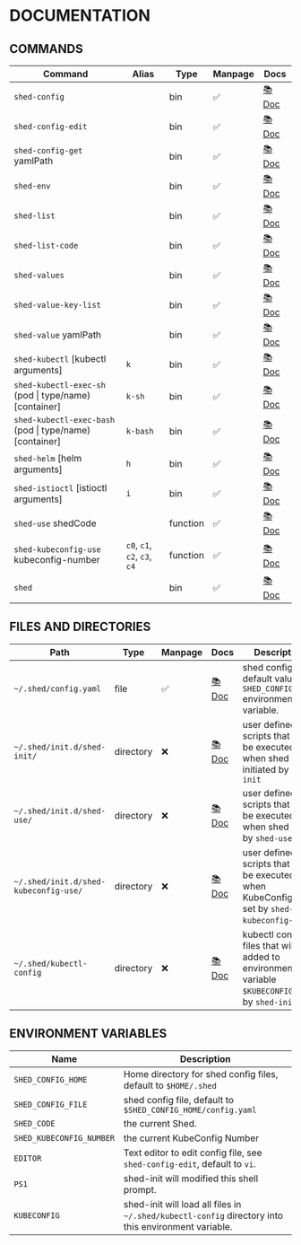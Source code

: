 # DOCUMENTATION

## COMMANDS

| Command                                                 | Alias                        | Type     | Manpage | Docs                                |
| ------------------------------------------------------- | ---------------------------- | -------- | ------- | ----------------------------------- |
| `shed-config`                                           |                              | bin      | ✅      | [📚 Doc](shed-config.md)            |
| `shed-config-edit`                                      |                              | bin      | ✅      | [📚 Doc](shed-config-edit.md)       |
| `shed-config-get` yamlPath                              |                              | bin      | ✅      | [📚 Doc](shed-config-get.md)        |
| `shed-env`                                              |                              | bin      | ✅      | [📚 Doc](shed-env.md)               |
| `shed-list`                                             |                              | bin      | ✅      | [📚 Doc](shed-list.md)              |
| `shed-list-code`                                        |                              | bin      | ✅      | [📚 Doc](shed-list-code.md)         |
| `shed-values`                                           |                              | bin      | ✅      | [📚 Doc](shed-values.md)            |
| `shed-value-key-list`                                   |                              | bin      | ✅      | [📚 Doc](shed-value-key-list.md)    |
| `shed-value` yamlPath                                   |                              | bin      | ✅      | [📚 Doc](shed-value.md)             |
| `shed-kubectl` [kubectl arguments]                      | `k`                          | bin      | ✅      | [📚 Doc](shed-kubectl.md)           |
| `shed-kubectl-exec-sh` (pod \| type/name) [container]   | `k-sh`                       | bin      | ✅      | [📚 Doc](shed-kubectl-exec-sh.md)   |
| `shed-kubectl-exec-bash` (pod \| type/name) [container] | `k-bash`                     | bin      | ✅      | [📚 Doc](shed-kubectl-exec-bash.md) |
| `shed-helm` [helm arguments]                            | `h`                          | bin      | ✅      | [📚 Doc](shed-helm.md)              |
| `shed-istioctl` [istioctl arguments]                    | `i`                          | bin      | ✅      | [📚 Doc](shed-istioctl.md)          |
| `shed-use` shedCode                                     |                              | function | ✅      | [📚 Doc](shed-use.md)               |
| `shed-kubeconfig-use` kubeconfig-number                 | `c0`, `c1`, `c2`, `c3`, `c4` | function | ✅      | [📚 Doc](shed-kubeconfig-use.md)    |
| `shed`                                                  |                              | bin      | ✅      | [📚 Doc](shed.md)                   |

## FILES AND DIRECTORIES

| Path                                  | Type      | Manpage | Docs                                              | Description                                                                                      |
| ------------------------------------- | --------- | ------- | ------------------------------------------------- | ------------------------------------------------------------------------------------------------ |
| `~/.shed/config.yaml`                 | file      | ✅      | [📚 Doc](file-shed-config.yaml.md)                | shed config file, default value of `SHED_CONFIG_FILE` environment variable.                      |
| `~/.shed/init.d/shed-init/`           | directory | ❌      | [📚 Doc](directory-init.d-shed-init.md)           | user defined scripts that will be executed when shed is initiated by `shed-init`                 |
| `~/.shed/init.d/shed-use/`            | directory | ❌      | [📚 Doc](directory-init.d-shed-use.md)            | user defined scripts that will be executed when shed is set by `shed-use`.                       |
| `~/.shed/init.d/shed-kubeconfig-use/` | directory | ❌      | [📚 Doc](directory-init.d-shed-kubeconfig-use.md) | user defined scripts that will be executed when KubeConfig is set by `shed-kubeconfig-use`.      |
| `~/.shed/kubectl-config`              | directory | ❌      | [📚 Doc](directory-kubectl-config.md)             | kubectl config files that will be added to environment variable `$KUBECONFIG` on by `shed-init`. |

## ENVIRONMENT VARIABLES

| Name                     | Description                                                                                         |
| ------------------------ | --------------------------------------------------------------------------------------------------- |
| `SHED_CONFIG_HOME`       | Home directory for shed config files, default to `$HOME/.shed`                                      |
| `SHED_CONFIG_FILE`       | shed config file, default to `$SHED_CONFIG_HOME/config.yaml`                                        |
| `SHED_CODE`              | the current Shed.                                                                                   |
| `SHED_KUBECONFIG_NUMBER` | the current KubeConfig Number                                                                       |
| `EDITOR`                 | Text editor to edit config file, see `shed-config-edit`, default to `vi`.                           |
| `PS1`                    | shed-init will modified this shell prompt.                                                          |
| `KUBECONFIG`             | shed-init will load all files in `~/.shed/kubectl-config` directory into this environment variable. |
